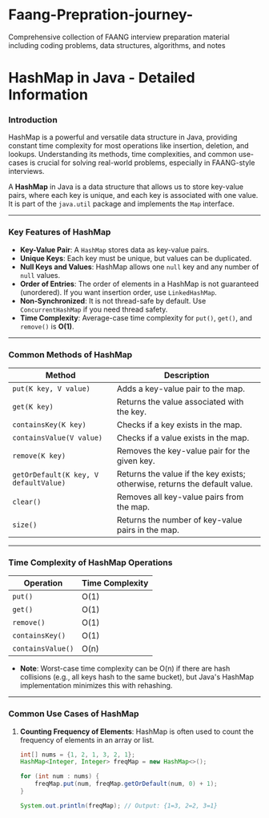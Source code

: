 # Faang-Prepration-journey-
Comprehensive collection of FAANG interview preparation material including coding problems, data structures, algorithms, and notes
# HashMap in Java - Detailed Information

### Introduction
HashMap is a powerful and versatile data structure in Java, providing constant time complexity for most operations like insertion, deletion, and lookups. Understanding its methods, time complexities, and common use-cases is crucial for solving real-world problems, especially in FAANG-style interviews.

A **HashMap** in Java is a data structure that allows us to store key-value pairs, where each key is unique, and each key is associated with one value. It is part of the `java.util` package and implements the `Map` interface.

---

### Key Features of HashMap
- **Key-Value Pair**: A `HashMap` stores data as key-value pairs.
- **Unique Keys**: Each key must be unique, but values can be duplicated.
- **Null Keys and Values**: HashMap allows one `null` key and any number of `null` values.
- **Order of Entries**: The order of elements in a HashMap is not guaranteed (unordered). If you want insertion order, use `LinkedHashMap`.
- **Non-Synchronized**: It is not thread-safe by default. Use `ConcurrentHashMap` if you need thread safety.
- **Time Complexity**: Average-case time complexity for `put()`, `get()`, and `remove()` is **O(1)**.

---

### Common Methods of HashMap

| Method                   | Description                                 |
|--------------------------|---------------------------------------------|
| `put(K key, V value)`     | Adds a key-value pair to the map.           |
| `get(K key)`              | Returns the value associated with the key.  |
| `containsKey(K key)`      | Checks if a key exists in the map.          |
| `containsValue(V value)`  | Checks if a value exists in the map.        |
| `remove(K key)`           | Removes the key-value pair for the given key. |
| `getOrDefault(K key, V defaultValue)` | Returns the value if the key exists; otherwise, returns the default value. |
| `clear()`                 | Removes all key-value pairs from the map.   |
| `size()`                  | Returns the number of key-value pairs in the map. |

---

### Time Complexity of HashMap Operations
| Operation     | Time Complexity |
|---------------|-----------------|
| `put()`       | O(1)            |
| `get()`       | O(1)            |
| `remove()`    | O(1)            |
| `containsKey()` | O(1)          |
| `containsValue()` | O(n)         |

- **Note**: Worst-case time complexity can be O(n) if there are hash collisions (e.g., all keys hash to the same bucket), but Java's HashMap implementation minimizes this with rehashing.

---

### Common Use Cases of HashMap
1. **Counting Frequency of Elements**:
   HashMap is often used to count the frequency of elements in an array or list.

   ```java
   int[] nums = {1, 2, 1, 3, 2, 1};
   HashMap<Integer, Integer> freqMap = new HashMap<>();

   for (int num : nums) {
       freqMap.put(num, freqMap.getOrDefault(num, 0) + 1);
   }

   System.out.println(freqMap); // Output: {1=3, 2=2, 3=1}

